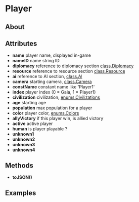 # Player

## About

## Attributes

- **name** player name, displayed in-game
- **nameID** name string ID
- **diplomacy** reference to diplomacy section [class.Diplomacy](#TODO)
- **resource** reference to resource section [class.Resource](resource.md)
- **ai** reference to AI section, [class.AI](ai.md)
- **camera** starting camera, [class.Camera](#TODO)
- **constName** constant name like 'Player1'
- **index** player index (0 = Gaia, 1 = Player1)
- **civilization** civilization, [enums.Civilizations](../enums/civilizations.md)
- **age** starting age
- **population** max population for a player
- **color** player color, [enums.Colors](../enums/colors.md)
- **allyVictory** if this player win, is allied victory
- **active** active player
- **human** is player playable ?
- **unknown1**
- **unknown2**
- **unknown3**
- **unknown4**

## Methods

- **toJSON()**

## Examples

